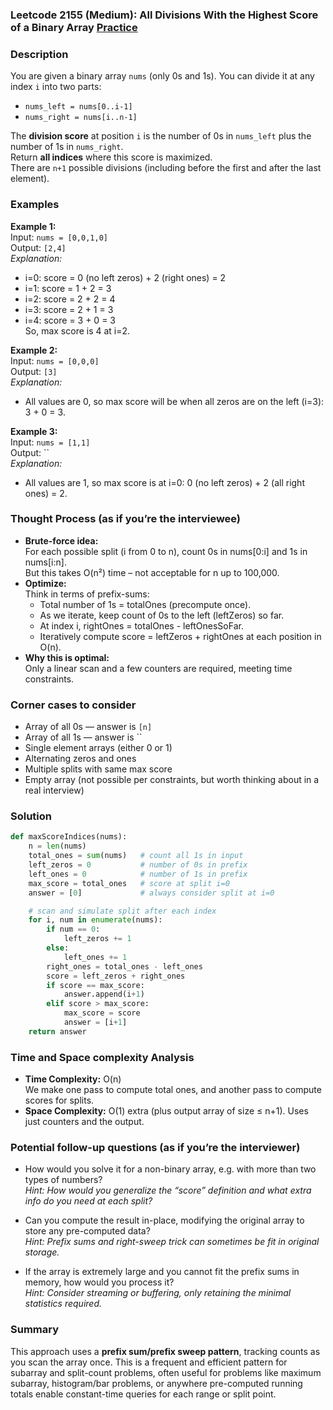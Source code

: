### Leetcode 2155 (Medium): All Divisions With the Highest Score of a Binary Array [Practice](https://leetcode.com/problems/all-divisions-with-the-highest-score-of-a-binary-array)

### Description  
You are given a binary array `nums` (only 0s and 1s). You can divide it at any index `i` into two parts:  
- `nums_left = nums[0..i-1]`
- `nums_right = nums[i..n-1]`  

The **division score** at position `i` is the number of 0s in `nums_left` plus the number of 1s in `nums_right`.  
Return **all indices** where this score is maximized.  
There are `n+1` possible divisions (including before the first and after the last element).

### Examples  

**Example 1:**  
Input: `nums = [0,0,1,0]`  
Output: `[2,4]`  
*Explanation:*
- i=0: score = 0 (no left zeros) + 2 (right ones) = 2  
- i=1: score = 1 + 2 = 3  
- i=2: score = 2 + 2 = 4  
- i=3: score = 2 + 1 = 3  
- i=4: score = 3 + 0 = 3  
So, max score is 4 at i=2.

**Example 2:**  
Input: `nums = [0,0,0]`  
Output: `[3]`  
*Explanation:*
- All values are 0, so max score will be when all zeros are on the left (i=3): 3 + 0 = 3.

**Example 3:**  
Input: `nums = [1,1]`  
Output: ``  
*Explanation:*
- All values are 1, so max score is at i=0: 0 (no left zeros) + 2 (all right ones) = 2.

### Thought Process (as if you’re the interviewee)  
- **Brute-force idea:**  
  For each possible split (i from 0 to n), count 0s in nums[0:i] and 1s in nums[i:n].  
  But this takes O(n²) time – not acceptable for n up to 100,000.
- **Optimize:**  
  Think in terms of prefix-sums:
  - Total number of 1s = totalOnes (precompute once).
  - As we iterate, keep count of 0s to the left (leftZeros) so far.
  - At index i, rightOnes = totalOnes - leftOnesSoFar.
  - Iteratively compute score = leftZeros + rightOnes at each position in O(n).
- **Why this is optimal:**  
  Only a linear scan and a few counters are required, meeting time constraints.

### Corner cases to consider  
- Array of all 0s — answer is `[n]`  
- Array of all 1s — answer is ``  
- Single element arrays (either 0 or 1)  
- Alternating zeros and ones  
- Multiple splits with same max score  
- Empty array (not possible per constraints, but worth thinking about in a real interview)

### Solution

```python
def maxScoreIndices(nums):
    n = len(nums)
    total_ones = sum(nums)   # count all 1s in input
    left_zeros = 0           # number of 0s in prefix
    left_ones = 0            # number of 1s in prefix
    max_score = total_ones   # score at split i=0
    answer = [0]             # always consider split at i=0

    # scan and simulate split after each index
    for i, num in enumerate(nums):
        if num == 0:
            left_zeros += 1
        else:
            left_ones += 1
        right_ones = total_ones - left_ones
        score = left_zeros + right_ones
        if score == max_score:
            answer.append(i+1)
        elif score > max_score:
            max_score = score
            answer = [i+1]
    return answer
```

### Time and Space complexity Analysis  

- **Time Complexity:** O(n)  
  We make one pass to compute total ones, and another pass to compute scores for splits.
- **Space Complexity:** O(1) extra (plus output array of size ≤ n+1). Uses just counters and the output.

### Potential follow-up questions (as if you’re the interviewer)  

- How would you solve it for a non-binary array, e.g. with more than two types of numbers?  
  *Hint: How would you generalize the “score” definition and what extra info do you need at each split?*

- Can you compute the result in-place, modifying the original array to store any pre-computed data?  
  *Hint: Prefix sums and right-sweep trick can sometimes be fit in original storage.*

- If the array is extremely large and you cannot fit the prefix sums in memory, how would you process it?  
  *Hint: Consider streaming or buffering, only retaining the minimal statistics required.*

### Summary
This approach uses a **prefix sum/prefix sweep pattern**, tracking counts as you scan the array once. This is a frequent and efficient pattern for subarray and split-count problems, often useful for problems like maximum subarray, histogram/bar problems, or anywhere pre-computed running totals enable constant-time queries for each range or split point.
